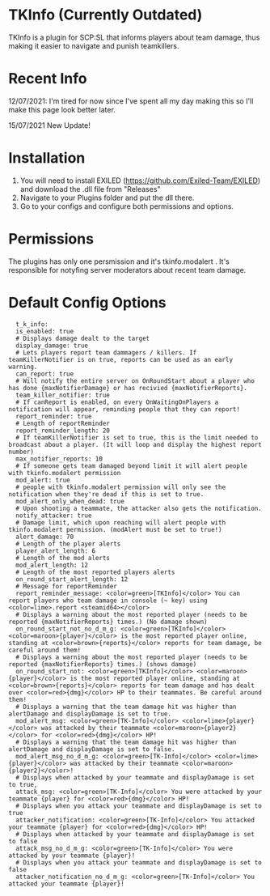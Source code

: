 # TKInfo (Currently Outdated)
TKInfo is a plugin for SCP:SL that informs players about team damage, thus making it easier to navigate and punish teamkillers.

# Recent Info

12/07/2021: I'm tired for now since I've spent all my day making this so I'll make this page look better later.

15/07/2021 New Update!

# Installation
1. You will need to install EXILED (https://github.com/Exiled-Team/EXILED) and download the .dll file from "Releases"
2. Navigate to your Plugins folder and put the dll there.
3. Go to your configs and configure both permissions and options.

# Permissions
The plugins has only one persmission and it's tkinfo.modalert . It's responsible for notyfing server moderators about recent team damage.

# Default Config Options
```
  t_k_info:
  is_enabled: true
  # Displays damage dealt to the target
  display_damage: true
  # Lets players report team dammagers / killers. If teamKillerNotifier is on true, reports can be used as an early warning.
  can_report: true
  # Will notify the entire server on OnRoundStart about a player who has done {maxNotifierDamage} or has recivied {maxNotifierReports}.
  team_killer_notifier: true
  # If canReport is enabled, on every OnWaitingOnPlayers a notification will appear, reminding people that they can report!
  report_reminder: true
  # Length of reportReminder
  report_reminder_length: 20
  # If teamKillerNotifier is set to true, this is the limit needed to broadcast about a player. (It will loop and display the highest report number)
  max_notifier_reports: 10
  # If someone gets team damaged beyond limit it will alert people with tkinfo.modalert permission
  mod_alert: true
  # people with tkinfo.modalert permission will only see the notification when they're dead if this is set to true.
  mod_alert_only_when_dead: true
  # Upon shooting a teammate, the attacker also gets the notification.
  notify_attacker: true
  # Damage limit, which upon reaching will alert people with tkinfo.modalert permission. (modAlert must be set to true!)
  alert_damage: 70
  # Length of the player alerts
  player_alert_length: 6
  # Length of the mod alerts
  mod_alert_length: 12
  # Length of the most reported players alerts
  on_round_start_alert_length: 12
  # Message for reportReminder
  report_reminder_message: <color=green>[TKInfo]</color> You can report players who team damage in console (~ key) using <color=lime>.report <steamid64></color>
  # Displays a warning about the most reported player (needs to be reported {maxNotifierReports} times.) (No damage shown)
  on_round_start_not_no_d_m_g: <color=green>[TKInfo]</color> <color=maroon>{player}</color> is the most reported player online, standing at <color=brown>{reports}</color> reports for team damage, be careful around them!
  # Displays a warning about the most reported player (needs to be reported {maxNotifierReports} times.) (shows damage)
  on_round_start_not: <color=green>[TKInfo]</color> <color=maroon>{player}</color> is the most reported player online, standing at <color=brown>{reports}</color> reports for team damage and has dealt over <color=red>{dmg}</color> HP to their teammates. Be careful around them!
  # Displays a warning that the team damage hit was higher than alertDamage and displayDamage is set to true.
  mod_alert_msg: <color=green>[TK-Info]</color> <color=lime>{player}</color> was attacked by their teammate <color=maroon>{player2}</color> for <color=red>{dmg}</color> HP!
  # Displays a warning that the team damage hit was higher than alertDamage and displayDamage is set to false.
  mod_alert_msg_no_d_m_g: <color=green>[TK-Info]</color> <color=lime>{player}</color> was attacked by their teammate <color=maroon>{player2}</color>!
  # Displays when attacked by your teammate and displayDamage is set to true,
  attack_msg: <color=green>[TK-Info]</color> You were attacked by your teammate {player} for <color=red>{dmg}</color> HP!
  # Displays when you attack your teammate and displayDamage is set to true
  attacker_notification: <color=green>[TK-Info]</color> You attacked your teammate {player} for <color=red>{dmg}</color> HP!
  # Displays when attacked by your teammate and displayDamage is set to false
  attack_msg_no_d_m_g: <color=green>[TK-Info]</color> You were attacked by your teammate {player}!
  # Displays when you attack your teammate and displayDamage is set to false
  attacker_notification_no_d_m_g: <color=green>[TK-Info]</color> You attacked your teammate {player}!
```
